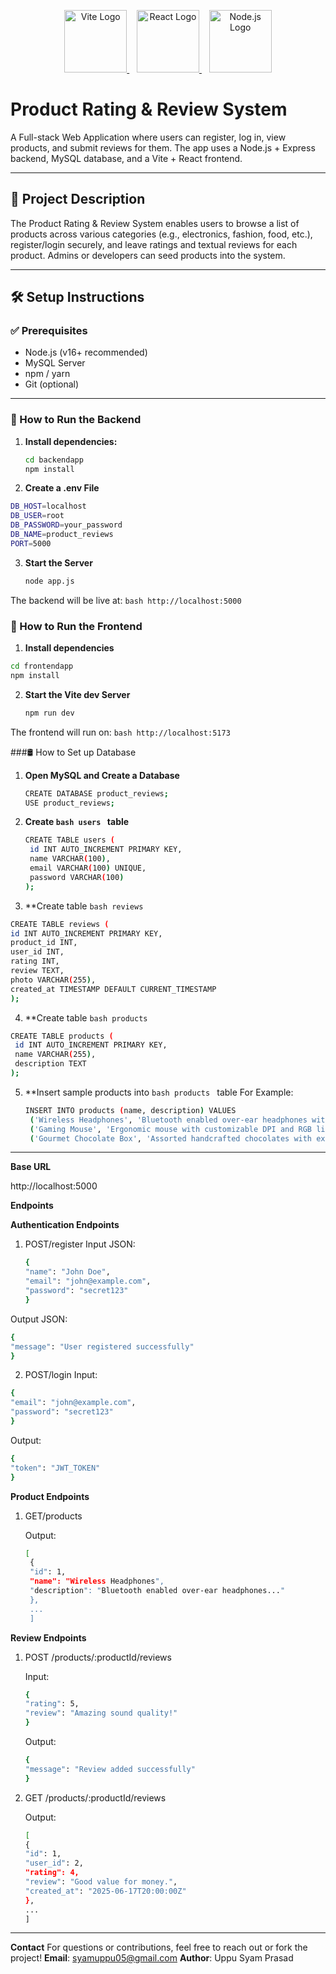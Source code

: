 <p align="center">
  <a href="https://vitejs.dev/" target="_blank">
    <img src="https://vitejs.dev/logo.svg" width="100" alt="Vite Logo" />
  </a>
  &nbsp;&nbsp;
  <a href="https://react.dev/" target="_blank">
    <img src="https://upload.wikimedia.org/wikipedia/commons/a/a7/React-icon.svg" width="100" alt="React Logo" />
  </a>
  &nbsp;&nbsp;
  <a href="https://nodejs.org/" target="_blank">
    <img src="https://nodejs.org/static/images/logo.svg" width="100" alt="Node.js Logo" />
  </a>
</p>



# Product Rating & Review System

A Full-stack Web Application where users can register, log in, view products, and submit reviews for them. The app uses a Node.js + Express backend, MySQL database, and a Vite + React frontend.

---

## 📌 Project Description

The Product Rating & Review System enables users to browse a list of products across various categories (e.g., electronics, fashion, food, etc.), register/login securely, and leave ratings and textual reviews for each product. Admins or developers can seed products into the system.

---

## 🛠️ Setup Instructions

### ✅ Prerequisites

- Node.js (v16+ recommended)
- MySQL Server
- npm / yarn
- Git (optional)

---

### 🚀 How to Run the Backend

1. **Install dependencies:**

   ```bash
   cd backendapp
   npm install
   ```
2. **Create a .env File**
  ```bash
  DB_HOST=localhost
  DB_USER=root
  DB_PASSWORD=your_password
  DB_NAME=product_reviews
  PORT=5000
```
3. **Start the Server**
   ```bash
   node app.js
   ```
The backend will be live at: ```bash http://localhost:5000 ```

### 🚀 How to Run the Frontend

1. **Install dependencies**
  
  ```bash
  cd frontendapp
  npm install
```
2. **Start the Vite dev Server**
   ```bash
   npm run dev
   ```
The frontend will run on: ```bash http://localhost:5173 ```

###🛢️ How to Set up Database

1. **Open MySQL and Create a Database**
   ```bash
   CREATE DATABASE product_reviews;
   USE product_reviews;
   ```
2. **Create ```bash users ``` table**
   ```bash
   CREATE TABLE users (
    id INT AUTO_INCREMENT PRIMARY KEY,
    name VARCHAR(100),
    email VARCHAR(100) UNIQUE,
    password VARCHAR(100)
   );
   ```
3. **Create table ```bash reviews ```
  ```bash
  CREATE TABLE reviews (
  id INT AUTO_INCREMENT PRIMARY KEY,
  product_id INT,
  user_id INT,
  rating INT,
  review TEXT,
  photo VARCHAR(255),
  created_at TIMESTAMP DEFAULT CURRENT_TIMESTAMP
);
```
4. **Create table ```bash products ```
  ```bash
  CREATE TABLE products (
   id INT AUTO_INCREMENT PRIMARY KEY,
   name VARCHAR(255),
   description TEXT
);
```
5. **Insert sample products into ```bash products ``` table
   For Example:
   ```bash
   INSERT INTO products (name, description) VALUES
    ('Wireless Headphones', 'Bluetooth enabled over-ear headphones with noise cancellation.'),
    ('Gaming Mouse', 'Ergonomic mouse with customizable DPI and RGB lighting.'),
    ('Gourmet Chocolate Box', 'Assorted handcrafted chocolates with exotic flavors.');
   ```

---

**Base URL**

http://localhost:5000

**Endpoints**

**Authentication Endpoints**

1. POST/register
   Input JSON:
    ```bash
    {
    "name": "John Doe",
    "email": "john@example.com",
    "password": "secret123"
    }
    ```
  Output JSON:
  ```bash
{
  "message": "User registered successfully"
}
```
2.   POST/login
  Input:
  ```bash
  {
  "email": "john@example.com",
  "password": "secret123"
}
```
  Output:
  ```bash
  {
  "token": "JWT_TOKEN"
  }
```

**Product Endpoints**

1. GET/products
   
   Output:
   
   ```bash
   [
    {
    "id": 1,
    "name": "Wireless Headphones",
    "description": "Bluetooth enabled over-ear headphones..."
    },
    ...
    ]
   ```
   
**Review Endpoints**

1. POST /products/:productId/reviews

   Input:
    ```bash
    {
    "rating": 5,
    "review": "Amazing sound quality!"
    }
    ```
    Output:
     ```bash
     {
    "message": "Review added successfully"
    }
     ```

2. GET /products/:productId/reviews

   Output:
    ```bash
    [
    {
    "id": 1,
    "user_id": 2,
    "rating": 4,
    "review": "Good value for money.",
    "created_at": "2025-06-17T20:00:00Z"
    },
    ...
    ]
    ```
---

**Contact**
For questions or contributions, feel free to reach out or fork the project!
**Email**: syamuppu05@gmail.com
**Author**: Uppu Syam Prasad


  
